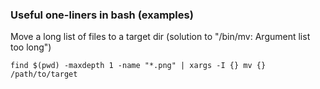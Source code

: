 ### Useful one-liners in bash (examples)

Move a long list of files to a target dir (solution to "/bin/mv: Argument list too long")

```
find $(pwd) -maxdepth 1 -name "*.png" | xargs -I {} mv {} /path/to/target
```
